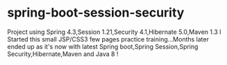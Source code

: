 # spring-boot-session-security
Project using Spring 4.3,Session 1.21,Security 4.1,Hibernate 5.0,Maven 1.3
I Started this small JSP/CSS3 few pages practice training...Months later ended up as it's now  with latest Spring boot,Spring Session,Spring Security,Hibernate,Maven and Java 8 !
